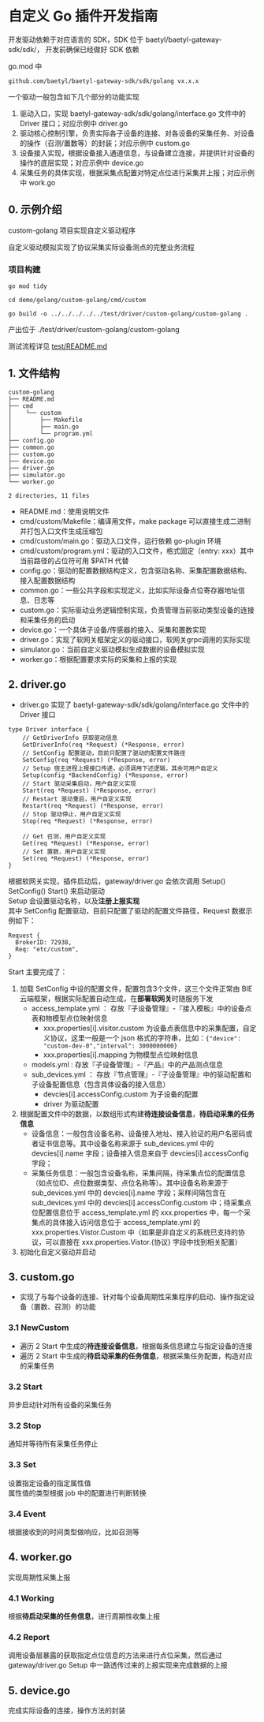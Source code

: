 # 自定义 Go 插件开发指南
开发驱动依赖于对应语言的 SDK，SDK 位于 baetyl/baetyl-gateway-sdk/sdk/， 开发前确保已经做好 SDK 依赖

go.mod 中

```
github.com/baetyl/baetyl-gateway-sdk/sdk/golang vx.x.x
```

一个驱动一般包含如下几个部分的功能实现
1. 驱动入口，实现 baetyl-gateway-sdk/sdk/golang/interface.go 文件中的 Driver 接口；对应示例中 driver.go
2. 驱动核心控制引擎，负责实际各子设备的连接、对各设备的采集任务、对设备的操作（召测/置数等）的封装；对应示例中 custom.go
3. 设备接入实现，根据设备接入通道信息，与设备建立连接，并提供针对设备的操作的底层实现；对应示例中 device.go
4. 采集任务的具体实现，根据采集点配置对特定点位进行采集并上报；对应示例中 work.go

## 0. 示例介绍
custom-golang 项目实现自定义驱动程序

自定义驱动模拟实现了协议采集实际设备测点的完整业务流程

### 项目构建
```shell
go mod tidy

cd demo/golang/custom-golang/cmd/custom

go build -o ../../../../../test/driver/custom-golang/custom-golang .
```

产出位于 ./test/driver/custom-golang/custom-golang

测试流程详见 [test/README.md](../../../test/README.md)	

## 1. 文件结构
```shell
custom-golang
├── README.md
├── cmd
│    └── custom
│        ├── Makefile
│        ├── main.go
│        └── program.yml
├── config.go
├── common.go
├── custom.go
├── device.go
├── driver.go
├── simulator.go
└── worker.go

2 directories, 11 files
```
* README.md：使用说明文件
* cmd/custom/Makefile：编译用文件，make package 可以直接生成二进制并打包入口文件生成压缩包
* cmd/custom/main.go：驱动入口文件，运行依赖 go-plugin 环境
* cmd/custom/program.yml：驱动的入口文件，格式固定（entry: xxx）其中当前路径的占位符可用 $PATH 代替
* config.go：驱动的配置数据结构定义，包含驱动名称、采集配置数据结构、接入配置数据结构
* common.go：一些公共字段和实现定义，比如实际设备点位寄存器地址信息、日志等
* custom.go：实际驱动业务逻辑控制实现，负责管理当前驱动类型设备的连接和采集任务的启动
* device.go：一个具体子设备/传感器的接入、采集和置数实现
* driver.go：实现了软网关框架定义的驱动接口，软网关grpc调用的实际实现
* simulator.go：当前自定义驱动模拟生成数据的设备模拟实现
* worker.go：根据配置要求实际的采集和上报的实现

## 2. driver.go
* driver.go 实现了 baetyl-gateway-sdk/sdk/golang/interface.go 文件中的 Driver 接口

```golang
type Driver interface {
    // GetDriverInfo 获取驱动信息
	GetDriverInfo(req *Request) (*Response, error)
    // SetConfig 配置驱动，目前只配置了驱动的配置文件路径
	SetConfig(req *Request) (*Response, error)
    // Setup 宿主进程上报接口传递，必须调用下述逻辑，其余可用户自定义
	Setup(config *BackendConfig) (*Response, error)
    // Start 驱动采集启动，用户自定义实现
	Start(req *Request) (*Response, error)
    // Restart 驱动重启，用户自定义实现
	Restart(req *Request) (*Response, error)
    // Stop 驱动停止，用户自定义实现
	Stop(req *Request) (*Response, error)

    // Get 召测，用户自定义实现
	Get(req *Request) (*Response, error)
    // Set 置数，用户自定义实现
	Set(req *Request) (*Response, error)
}
```

根据软网关实现，插件启动后，gateway/driver.go 会依次调用 Setup() SetConfig() Start() 来启动驱动  
Setup 会设置驱动名称，以及**注册上报实现**  
其中 SetConfig 配置驱动，目前只配置了驱动的配置文件路径，Request 数据示例如下：

```golang
Request {
  BrokerID: 72938,
  Req: "etc/custom",
}
```

Start 主要完成了：

1. 加载 SetConfig 中设的配置文件，配置包含3个文件，这三个文件正常由 BIE 云端框架，根据实际配置自动生成，在**部署软网关**时随服务下发
	* access_template.yml ： 存放『子设备管理』-『接入模板』中的设备点表和物模型点位映射信息
		* xxx.properties[i].visitor.custom 为设备点表信息中的采集配置，自定义协议，这里一般是一个 json 格式的字符串，比如：`{"device": "custom-dev-0","interval": 3000000000}`
		* xxx.properties[i].mapping 为物模型点位映射信息
	* models.yml : 存放『子设备管理』-『产品』中的产品测点信息
	* sub_devices.yml ： 存放『节点管理』-『子设备管理』中的驱动配置和子设备配置信息（包含具体设备的接入信息）
		* devcies[i].accessConfig.custom 为子设备的配置
		* driver 为驱动配置
2. 根据配置文件中的数据，以数组形式构建**待连接设备信息**，**待启动采集的任务信息**
	* 设备信息：一般包含设备名称、设备接入地址、接入验证的用户名密码或者证书信息等。其中设备名称来源于 sub_devices.yml 中的 devcies[i].name 字段；设备接入信息来自于 devcies[i].accessConfig 字段；
	* 采集任务信息：一般包含设备名称，采集间隔，待采集点位的配置信息（如点位ID、点位数据类型、点位名称等）。其中设备名称来源于  sub_devices.yml 中的 devcies[i].name 字段；采样间隔包含在 sub_devices.yml 中的 devcies[i].accessConfig.custom 中；待采集点位配置信息位于 access_template.yml 的 xxx.properties 中，每一个采集点的具体接入访问信息位于 access_template.yml 的 xxx.properties.Vistor.Custom 中（如果是非自定义的系统已支持的协议，可以直接在 xxx.properties.Vistor.{协议} 字段中找到相关配置）
3. 初始化自定义驱动并启动
	
## 3. custom.go
* 实现了与每个设备的连接、针对每个设备周期性采集程序的启动、操作指定设备（置数、召测）的功能

### 3.1 NewCustom
* 遍历 2 Start 中生成的**待连接设备信息**，根据每条信息建立与指定设备的连接
* 遍历 2 Start 中生成的**待启动采集的任务信息**，根据采集任务配置，构造对应的采集任务

### 3.2 Start
异步启动针对所有设备的采集任务

### 3.2 Stop
通知并等待所有采集任务停止

### 3.3 Set
设置指定设备的指定属性值  
属性值的类型根据 job 中的配置进行判断转换

### 3.4 Event
根据接收到的时间类型做响应，比如召测等

## 4. worker.go
实现周期性采集上报

### 4.1 Working
根据**待启动采集的任务信息**，进行周期性收集上报

### 4.2 Report
调用设备层暴露的获取指定点位信息的方法来进行点位采集，然后通过 gateway/driver.go Setup 中一路透传过来的上报实现来完成数据的上报

## 5. device.go
完成实际设备的连接，操作方法的封装



	
	
	
	
	
	
	
	
	
	
	
	
	
	
	

